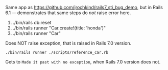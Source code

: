 Same app as https://github.com/jrochkind/rails7_sti_bug_demo, but in Rails 6.1 -- demonstrates that same steps do _not_ raise error here.

1. ./bin/rails db:reset
2. ./bin/rails runner "Car.create!(title: 'honda')"
3. ./bin/rails runner "Car"


Does NOT raise exception, that is raised in Rails 7.0 version.

    ./bin/rails runner ./scripts/reference_car.rb

Gets to `Made it past with no exception`, when Rails 7.0 version does not.
